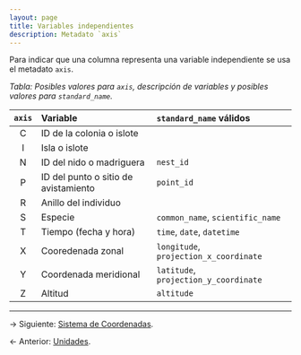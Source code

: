 ```yaml
---
layout: page
title: Variables independientes
description: Metadato `axis`
---
```


Para indicar que una columna representa una variable independiente se usa el metadato `axis`.

_Tabla: Posibles valores para `axis`, descripción de variables y posibles valores para `standard_name`._

`axis` | Variable                              | `standard_name` válidos
:-----:|:--------------------------------------|:---------------------------------------
C      | ID de la colonia o islote             |
I      | Isla o islote                         |
N      | ID del nido o madriguera              | `nest_id`
P      | ID del punto o sitio de avistamiento  | `point_id`
R      | Anillo del individuo                  |
S      | Especie                               | `common_name`, `scientific_name`
T      | Tiempo (fecha y hora)                 | `time`, `date`, `datetime`
X      | Cooredenada zonal                     | `longitude`, `projection_x_coordinate`
Y      | Coordenada meridional                 | `latitude`, `projection_y_coordinate`
Z      | Altitud                               | `altitude`

---

&rarr; Siguiente: [Sistema de Coordenadas](coordenadas.html).

&larr; Anterior: [Unidades](units.html).